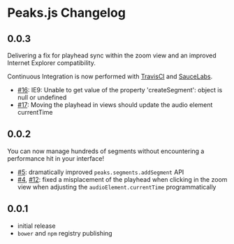 # Peaks.js Changelog


## 0.0.3

Delivering a fix for playhead sync within the zoom view and an improved Internet Explorer compatibility.

Continuous Integration is now performed with [TravisCI](https://travis-ci.org/bbcrd/peaks.js) and [SauceLabs](http://saucelabs.com/).

- [#16](https://github.com/bbcrd/peaks.js/issue/16): IE9: Unable to get value of the property 'createSegment': object is null or undefined
- [#17](https://github.com/bbcrd/peaks.js/issue/17): Moving the playhead in views should update the audio element currentTime

## 0.0.2

You can now manage hundreds of segments without encountering a performance hit in your interface!

- [#5](https://github.com/bbcrd/peaks.js/issue/5): dramatically improved `peaks.segments.addSegment` API
- [#4](https://github.com/bbcrd/peaks.js/issue/4), [#12](https://github.com/bbcrd/peaks.js/issue/12): fixed a misplacement of the playhead when clicking in the zoom view when adjusting the `audioElement.currentTime` programmatically

## 0.0.1

- initial release
- `bower` and `npm` registry publishing